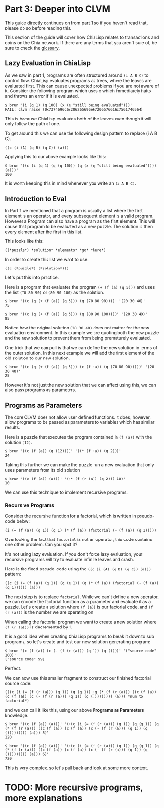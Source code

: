 # Part 3: Deeper into CLVM

This guide directly continues on from [part 1](./part1_basics.md) so if you haven't read that, please do so before reading this.

This section of the guide will cover how ChiaLisp relates to transactions and coins on the Chia network.
If there are any terms that you aren't sure of, be sure to check the [glossary](./glossary.md).


## Lazy Evaluation in ChiaLisp

As we saw in part 1, programs are often structured around `(i A B C)` to control flow.
ChiaLisp evaluates programs as trees, where the leaves are evaluated first.
This can cause unexpected problems if you are not aware of it.
Consider the following program which uses `x` which immediately halts and throws an error if it is evaluated.

```
$ brun '(i (q 1) (q 100) (x (q "still being evaluated")))'
FAIL: clvm raise (0x7374696c6c206265696e67206576616c7561746564)
```

This is because ChiaLisp evaluates both of the leaves even though it will only follow the path of one.

To get around this we can use the following design pattern to replace (i A B C).
```
((c (i (A) (q B) (q C)) (a)))
```
Applying this to our above example looks like this:

```
$ brun '((c (i (q 1) (q (q 100)) (q (x (q "still being evaluated")))) (a)))'
100
```

It is worth keeping this in mind whenever you write an `(i A B C)`.

## Introduction to Eval

In Part 1 we mentioned that a program is usually a list where the first element is an operator, and every subsequent element is a valid program.
However a Program can also have a program as the first element. This will cause that program to be evaluated as a new puzzle.
The solution is then every element after the first in this list.

This looks like this:

```
((*puzzle*) *solution* *elements* *go* *here*)
```

In order to create this list we want to use:
```
((c (*puzzle*) (*solution*)))
```

Let's put this into practice.

Here is a program that evaluates the program `(+ (f (a) (q 5)))` and uses the list `(70 80 90)` or `(80 90 100)` as the solution.
```
$ brun '((c (q (+ (f (a)) (q 5))) (q (70 80 90))))' '(20 30 40)'
75

$ brun '((c (q (+ (f (a)) (q 5))) (q (80 90 100))))' '(20 30 40)'
85

```
Notice how the original solution `(20 30 40)` does not matter for the new evaluation environment.
In this example we are quoting both the new puzzle and the new solution to prevent them from being prematurely evaluated.

One trick that we can pull is that we can define the new solution in terms of the outer solution.
In this next example we will add the first element of the old solution to our new solution.

```
$ brun '((c (q (+ (f (a)) (q 5))) (c (f (a)) (q (70 80 90)))))' '(20 30 40)'
25
```

However it's not just the new solution that we can affect using this, we can also pass programs as parameters.


## Programs as Parameters

The core CLVM does not allow user defined functions.
It does, however, allow programs to be passed as parameters to variables which has similar results.

Here is a puzzle that executes the program contained in `(f (a))` with the solution `(12)`.

```
$ brun '((c (f (a)) (q (12))))' '((* (f (a)) (q 2)))'
24
```

Taking this further we can make the puzzle run a new evaluation that only uses parameters from its old solution

```
$ brun '((c (f (a)) (a)))' '((* (f (r (a)) (q 2))) 10)'
10
```

We can use this technique to implement recursive programs.


### Recursive Programs

Consider the recursive function for a factorial, which is written in pseudo-code below:
```
(i (= (f (a)) (q 1)) (q 1) (* (f (a)) (factorial (- (f (a)) (q 1)))))
```
Overlooking the fact that `factorial` is not an operator, this code contains one other problem. Can you spot it?

It's not using lazy evaluation.
If you don't force lazy evaluation, your recursive programs will try to evaluate infinite leaves and crash.

Here is the fixed pseudo-code using the `((c (i (A) (q B) (q C)) (a)))` pattern:

```
((c (i (= (f (a)) (q 1)) (q (q 1)) (q (* (f (a)) (factorial (- (f (a)) (q 1)))))) (a)))
```

The next step is to replace `factorial`.
While we can't define a new operator, we can encode the factorial function as a parameter and evaluate it as a puzzle.
Let's create a solution where `(f (a))` is our factorial code, and `(f (r (a)))` is the number we are operating on.

When calling the factorial program we want to create a new solution where `(f (r (a)))` is decremented by 1.

It is a good idea when creating ChiaLisp programs to break it down to sub programs, so let's create and test our new solution generating program:

```
$ brun '(c (f (a)) (c (- (f (r (a))) (q 1)) (q ())))' '("source code" 100)'
("source code" 99)
```
Perfect.

We can now use this smaller fragment to construct our finished factorial source code:

```
(((c (i (= (f (r (a))) (q 1)) (q (q 1)) (q (* (f (r (a))) ((c (f (a)) (c (f (a)) (c (- (f (r (a))) (q 1)) (q ())))))))) (a))) *num to factorial*)
```
and we can call it like this, using our above **Programs as Parameters** knowledge.

```
$ brun '((c (f (a)) (a)))' '(((c (i (= (f (r (a))) (q 1)) (q (q 1)) (q (* (f (r (a))) ((c (f (a)) (c (f (a)) (c (- (f (r (a))) (q 1)) (q ())))))))) (a))) 5)'
120

$ brun '((c (f (a)) (a)))' '(((c (i (= (f (r (a))) (q 1)) (q (q 1)) (q (* (f (r (a))) ((c (f (a)) (c (f (a)) (c (- (f (r (a))) (q 1)) (q ())))))))) (a))) 6)'
720
```

This is very complex, so let's pull back and look at some more context.


# TODO: More recursive programs, more explanations
